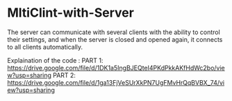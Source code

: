# MltiClint-with-Server
The server can communicate with several clients with the ability to control their settings, and when the server is closed and opened again, it connects to all clients automatically.

Explaination of the code : 
PART 1: https://drive.google.com/file/d/1DK1a5IngBJEQteI4PKdPkkAKfHdWc2bo/view?usp=sharing
PART 2: https://drive.google.com/file/d/1ga13FjVeSUrXkPN7UgFMvHrQqBVBX_74/view?usp=sharing
